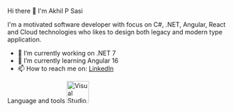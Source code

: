 Hi there 👋 I'm Akhil P Sasi

I'm a motivated software developer with focus on C#, .NET, Angular, React and Cloud technologies who likes to design both legacy and modern type application.

- 🔭 I’m currently working on .NET 7
- 🌱 I’m currently learning Angular 16
- 📫 How to reach me on: <a href="https://www.linkedin.com/in/akhilpsasi">LinkedIn</a>

Language and tools
<img src="https://upload.wikimedia.org/wikipedia/commons/thumb/9/9a/Visual_Studio_Code_1.35_icon.svg/200px-Visual_Studio_Code_1.35_icon.svg.png" alt="Visual Studio Code" width="50"/>
